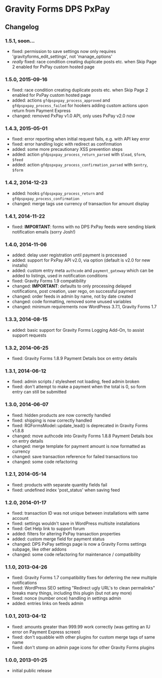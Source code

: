 # Gravity Forms DPS PxPay

## Changelog

### 1.5.1, soon...

* fixed: permission to save settings now only requires 'gravityforms_edit_settings', not 'manage_options'
* _really_ fixed: race condition creating duplicate posts etc. when Skip Page 2 enabled for PxPay custom hosted page

### 1.5.0, 2015-09-16

* fixed: race condition creating duplicate posts etc. when Skip Page 2 enabled for PxPay custom hosted page
* added: actions `gfdpspxpay_process_approved` and `gfdpspxpay_process_failed` for hookers adding custom actions upon return from Payment Express
* changed: removed PxPay v1.0 API, only uses PxPay v2.0 now

### 1.4.3, 2015-05-01

* fixed: error reporting when initial request fails, e.g. with API key error
* fixed: error handling logic with redirect as confirmation
* added: some more precautionary XSS prevention steps
* added: action `gfdpspxpay_process_return_parsed` with `$lead`, `$form`, `$feed`
* added: action `gfdpspxpay_process_confirmation_parsed` with `$entry`, `$form`

### 1.4.2, 2014-12-23

* added: hooks `gfdpspxpay_process_return` and `gfdpspxpay_process_confirmation`
* changed: merge tags use currency of transaction for amount display

### 1.4.1, 2014-11-22

* fixed: **IMPORTANT**: forms with no DPS PxPay feeds were sending blank notification emails (sorry Josh!)

### 1.4.0, 2014-11-06

* added: delay user registration until payment is processed
* added: support for PxPay API v2.0, via option (default is v2.0 for new installs)
* added: custom entry meta `authcode` and `payment_gateway` which can be added to listings, used in notification conditions
* fixed: Gravity Forms 1.9 compatibility
* changed: **IMPORTANT**: defaults to only processing delayed notifications, post creation, user rego, on successful payment
* changed: order feeds in admin by name, not by date created
* changed: code formatting, removed some unused variables
* changed: minimum requirements now WordPress 3.7.1, Gravity Forms 1.7

### 1.3.3, 2014-08-15

* added: basic support for Gravity Forms Logging Add-On, to assist support requests

### 1.3.2, 2014-06-25

* fixed: Gravity Forms 1.8.9 Payment Details box on entry details

### 1.3.1, 2014-06-12

* fixed: admin scripts / stylesheet not loading, feed admin broken
* fixed: don't attempt to make a payment when the total is 0, so form entry can still be submitted

### 1.3.0, 2014-06-07

* fixed: hidden products are now correctly handled
* fixed: shipping is now correctly handled
* fixed: RGFormsModel::update_lead() is deprecated in Gravity Forms v1.8.8
* changed: move authcode into Gravity Forms 1.8.8 Payment Details box on entry details
* changed: merge template for payment amount is now formatted as currency
* changed: save transaction reference for failed transactions too
* changed: some code refactoring

### 1.2.1, 2014-05-14

* fixed: products with separate quantity fields fail
* fixed: undefined index 'post_status' when saving feed

### 1.2.0, 2014-01-17

* fixed: transaction ID was not unique between installations with same account
* fixed: settings wouldn't save in WordPress multisite installations
* fixed: Get Help link to support forum
* added: filters for altering PxPay transaction properties
* added: custom merge field for payment status
* changed: DPS PxPay settings page is now a Gravity Forms settings subpage, like other addons
* changed: some code refactoring for maintenance / compatibility

### 1.1.0, 2013-04-26

* fixed: Gravity Forms 1.7 compatibility fixes for deferring the new multiple notifications
* fixed: WordPress SEO setting "Redirect ugly URL's to clean permalinks" breaks many things, including this plugin (but not any more)
* fixed: nonce (number once) handling in settings admin
* added: entries links on feeds admin

### 1.0.1, 2013-04-12

* fixed: amounts greater than 999.99 work correctly (was getting an IU error on Payment Express screen)
* fixed: don't squabble with other plugins for custom merge tags of same name
* fixed: don't stomp on admin page icons for other Gravity Forms plugins

### 1.0.0, 2013-01-25

* initial public release
